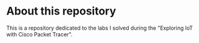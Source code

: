 # About this repository

This is a repository dedicated to the labs I solved during the "Exploring IoT with Cisco Packet Tracer".
